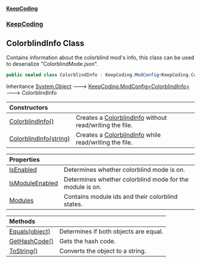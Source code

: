 #### [KeepCoding](index.md 'index')
### [KeepCoding](KeepCoding.md 'KeepCoding')
## ColorblindInfo Class
Contains information about the colorblind mod's info, this class can be used to deserialize "ColorblindMode.json".  
```csharp
public sealed class ColorblindInfo : KeepCoding.ModConfig<KeepCoding.ColorblindInfo>
```

Inheritance [System.Object](https://docs.microsoft.com/en-us/dotnet/api/System.Object 'System.Object') &#129106; [KeepCoding.ModConfig&lt;](ModConfig.TSerialize..md 'KeepCoding.ModConfig&lt;TSerialize&gt;')[ColorblindInfo](ColorblindInfo.md 'KeepCoding.ColorblindInfo')[&gt;](ModConfig.TSerialize..md 'KeepCoding.ModConfig&lt;TSerialize&gt;') &#129106; ColorblindInfo  

| Constructors | |
| :--- | :--- |
| [ColorblindInfo()](ColorblindInfo.ColorblindInfo().md 'KeepCoding.ColorblindInfo.ColorblindInfo()') | Creates a [ColorblindInfo](ColorblindInfo.md 'KeepCoding.ColorblindInfo') without read/writing the file.<br/> |
| [ColorblindInfo(string)](ColorblindInfo..ctor.cYbL8gpqabBb6u.woaQCvA.md 'KeepCoding.ColorblindInfo.ColorblindInfo(string)') | Creates a [ColorblindInfo](ColorblindInfo.md 'KeepCoding.ColorblindInfo') while read/writing the file.<br/> |

| Properties | |
| :--- | :--- |
| [IsEnabled](ColorblindInfo.IsEnabled.md 'KeepCoding.ColorblindInfo.IsEnabled') | Determines whether colorblind mode is on.<br/> |
| [IsModuleEnabled](ColorblindInfo.IsModuleEnabled.md 'KeepCoding.ColorblindInfo.IsModuleEnabled') | Determines whether colorblind mode for the module is on.<br/> |
| [Modules](ColorblindInfo.Modules.md 'KeepCoding.ColorblindInfo.Modules') | Contains module ids and their colorblind states.<br/> |

| Methods | |
| :--- | :--- |
| [Equals(object)](ColorblindInfo.Equals.BBUadRh8kcdRKUeyBpD39w.md 'KeepCoding.ColorblindInfo.Equals(object)') | Determines if both objects are equal.<br/> |
| [GetHashCode()](ColorblindInfo.GetHashCode().md 'KeepCoding.ColorblindInfo.GetHashCode()') | Gets the hash code.<br/> |
| [ToString()](ColorblindInfo.ToString().md 'KeepCoding.ColorblindInfo.ToString()') | Converts the object to a string.<br/> |
